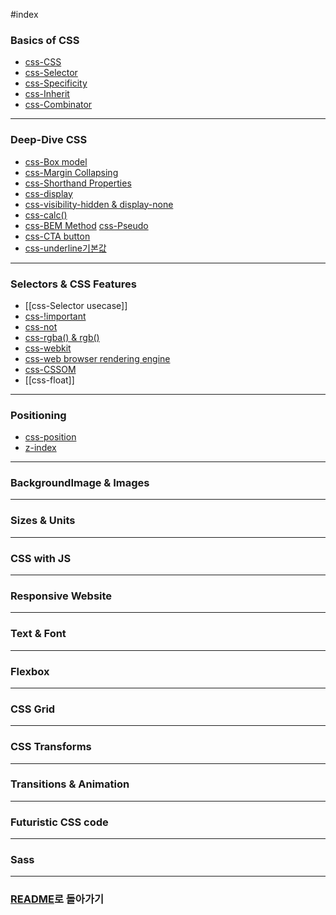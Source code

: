 #index 
### Basics of CSS
- [css-CSS](../Development/CSS/CSS%20Basics/css-CSS.md)
- [css-Selector](../Development/CSS/CSS%20Basics/css-Selector.md)
- [css-Specificity](../Development/CSS/CSS%20Basics/css-Specificity.md)
- [css-Inherit](../Development/CSS/CSS%20Basics/css-Inherit.md)
- [css-Combinator](../Development/CSS/CSS%20Basics/css-Combinator.md)
---
### Deep-Dive CSS
- [css-Box model](../Development/CSS/Deep-Dive%20CSS/css-Box%20model.md)
- [css-Margin Collapsing](../Development/CSS/Deep-Dive%20CSS/css-Margin%20Collapsing.md)
- [css-Shorthand Properties](../Development/CSS/Deep-Dive%20CSS/css-Shorthand%20Properties.md)
- [css-display](../Development/CSS/Deep-Dive%20CSS/css-display.md)
- [css-visibility-hidden & display-none](../Development/CSS/Deep-Dive%20CSS/css-visibility-hidden%20&%20display-none.md)
- [css-calc()](../Development/CSS/Deep-Dive%20CSS/css-calc().md)
- [css-BEM Method](../Development/CSS/Deep-Dive%20CSS/css-BEM%20Method.md)
  [css-Pseudo](../Development/CSS/Deep-Dive%20CSS/css-Pseudo.md)
- [css-CTA button](../Development/CSS/Deep-Dive%20CSS/css-CTA%20button.md)
- [css-underline기본값](../Development/CSS/Deep-Dive%20CSS/css-underline기본값.md)
---
### Selectors & CSS Features
- [[css-Selector usecase]]
- [css-!important](../Development/CSS/Selectors%20&%20CSS%20Features/css-!important.md)
- [css-not](../Development/CSS/Selectors%20&%20CSS%20Features/css-not.md)
- [css-rgba() & rgb()](../Development/CSS/Selectors%20&%20CSS%20Features/css-rgba()%20&%20rgb().md)
- [css-webkit](../Development/CSS/Selectors%20&%20CSS%20Features/css-webkit.md)
- [css-web browser rendering engine](../Development/CSS/Selectors%20&%20CSS%20Features/css-web%20browser%20rendering%20engine.md)
- [css-CSSOM](../Development/CSS/Selectors%20&%20CSS%20Features/css-CSSOM.md)
- [[css-float]]
---
### Positioning
- [css-position](../../css-position.md)
- [z-index](../../z-index.md)
---
### BackgroundImage & Images
---
### Sizes & Units
---
### CSS with JS
---
### Responsive Website
---
### Text & Font
---
### Flexbox
---
### CSS Grid
---
### CSS Transforms
---
### Transitions & Animation
---
### Futuristic CSS code
---
### Sass
---
### [README](../../README.md)로 돌아가기